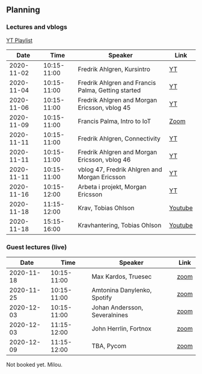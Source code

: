## Planning


### Lectures and vblogs

[YT Playlist](https://www.youtube.com/playlist?list=PL70wNv4dBdJzS599hgky6oMcVWWjKcLnW)

| Date        | Time 		| Speaker | Link |
| ---         |  --- 		| ---     |---   |
| 2020-11-02  | 10:15-11:00 | Fredrik Ahlgren, Kursintro| [YT](https://youtu.be/vHUfvAV33SQ) |
| 2020-11-04  | 10:15-11:00 | Fredrik Ahlgren and Francis Palma, Getting started | [YT](https://youtu.be/1i5fSXpg6rQ) |
| 2020-11-06  | 10:15-11:00 | Fredrik Ahlgren and Morgan Ericsson, vblog 45 | [YT](https://youtu.be/-bP9hoArxgo) |
| 2020-11-09  | 10:15-11:00 | Francis Palma, Intro to IoT | [Zoom](404) |
| 2020-11-11  | 10:15-11:00 | Fredrik Ahlgren, Connectivity | [YT](https://youtu.be/MZbPvDoEzxc) |
| 2020-11-11  | 10:15-11:00 | Fredrik Ahlgren and Morgan Ericsson, vblog 46 | [YT](https://youtu.be/uphwOPJPKjg) |
| 2020-11-11  | 10:15-11:00 | vblog 47, Fredrik Ahlgren and Morgan Ericsson | [YT](https://youtu.be/pIwS9dqJDBM) |
| 2020-11-16  | 10:15-12:00 | Arbeta i projekt, Morgan Ericsson | [YT](https://youtu.be/EFi5w5M_vPI) |
| 2020-11-18  | 11:15-12:00 | Krav, Tobias Ohlson | [Youtube](https://youtu.be/0S_EyHF3x6I) |
| 2020-11-18  | 15:15-16:00 | Kravhantering, Tobias Ohlson | [Youtube](https://youtu.be/mrdqzSp-PsM) |






### Guest lectures (live)

| Date        | Time 		| Speaker | Link |
| ---         |  --- 		| ---     |---   |
| 2020-11-18  | 10:15-11:00 | Max Kardos, Truesec | [zoom](https://lnu-se.zoom.us/j/6466400631) |
| 2020-11-25  | 10:15-11:00 | Amtonina Danylenko, Spotify | [zoom](https://lnu-se.zoom.us/j/6466400631) |
| 2020-12-03  | 10:15-11:00 | Johan Andersson, Severalnines | [zoom](https://lnu-se.zoom.us/j/6466400631) |
| 2020-12-03  | 11:15-12:00 | John Herrlin, Fortnox | [zoom](https://lnu-se.zoom.us/j/6466400631) |
| 2020-12-09  | 11:15-12:00 | TBA, Pycom | [zoom](https://lnu-se.zoom.us/j/6466400631) |

Not booked yet. Milou.
